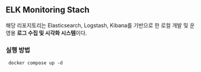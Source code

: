 ## ELK Monitoring Stach
해당 리포지토리는 Elasticsearch, Logstash, Kibana를 기반으로 한 로컬 개발 및 운영용 **로그 수집 및 시각화 시스템**이다.

### 실행 방법

```shell
 docker compose up -d
```
